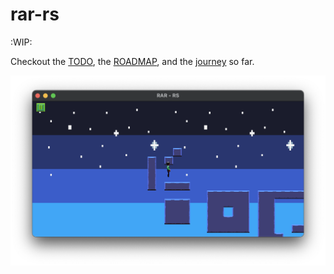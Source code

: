 # rar-rs

:WIP:

Checkout the [TODO](rar-rs/TODO.md), the [ROADMAP](docs/ROADMAP.md),
and the [journey](docs/JOURNEY.md) so far.

![Episode 0028](docs/journey/episode-0028.png "Episode 0028")
